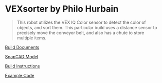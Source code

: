 # VEXsorter by Philo Hurbain

> This robot utilizes the VEX IQ Color sensor to detect the color of objects, and sort them. This particular build uses a distance sensor to precisely move the conveyor belt, and also has a chute to store multiple items.

[Build Documents](https://www.philohome.com/vexsorter/vexsorter.htm)

[SnapCAD Model](https://content.vexrobotics.com/vexiq/downloads/SnapCAD-Repository/SnapCAD-Files/VEXsorter-SnapCAD.mpd)

[Build Instructions](https://www.philohome.com/vexsorter/VEXSorterBIs.pdf)

[Example Code](https://www.philohome.com/vexsorter/ColorSort-task.c)
